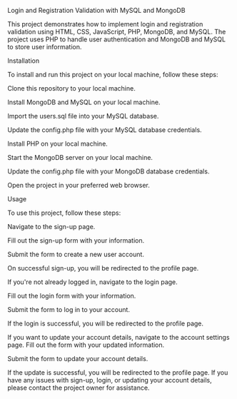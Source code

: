 Login and Registration Validation with MySQL and MongoDB

This project demonstrates how to implement login and registration validation using HTML, CSS, JavaScript, PHP, MongoDB, and MySQL. The project uses PHP to handle user authentication and MongoDB and MySQL to store user information.

Installation

To install and run this project on your local machine, follow these steps:

Clone this repository to your local machine.

Install MongoDB and MySQL on your local machine.

Import the users.sql file into your MySQL database.

Update the config.php file with your MySQL database credentials.

Install PHP on your local machine.

Start the MongoDB server on your local machine.

Update the config.php file with your MongoDB database credentials.

Open the project in your preferred web browser.

Usage

To use this project, follow these steps:

Navigate to the sign-up page.

Fill out the sign-up form with your information.

Submit the form to create a new user account.

On successful sign-up, you will be redirected to the profile page.

If you're not already logged in, navigate to the login page.

Fill out the login form with your information.

Submit the form to log in to your account.

If the login is successful, you will be redirected to the profile page.

If you want to update your account details, navigate to the account settings page.
Fill out the form with your updated information.

Submit the form to update your account details.

If the update is successful, you will be redirected to the profile page.
If you have any issues with sign-up, login, or updating your account details, please contact the project owner for assistance.
